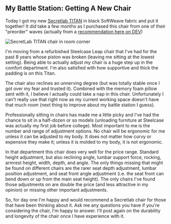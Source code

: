 ## My Battle Station: Getting A New Chair

Today I got my new [Secretlab TITAN](https://secretlab.co/collections/titan-series#titan_2020_softweave-black3) in black SoftWeave fabric and put it together! It did take a few months as I purchased this chair from one of their "preorder" waves (actually from a [recommendation here on DEV](https://secretlab.co/collections/titan-series#titan_2020_softweave-black3))

![SecretLab TITAN chair in room corner](https://cdn.hashnode.com/res/hashnode/image/upload/v1628175089801/D4B59b07w.jpeg)

I'm moving from a refurbished Steelcase Leap chair that I've had for the past 8 years whose piston was broken (leaving me sitting at the lowest setting). Being able to actually adjust my chair is a huge step up in the comfort department. I'm also satisfied with how supportive and thick the padding is on this Titan.

The chair also reclines an unnerving degree (but was totally stable once I got over my fear and trusted it). Combined with the memory foam pillow sent with it, I believe I actually could take a nap in this chair. Unfortunately I can't really use that right now as my current working space doesn't have that much room (next thing to improve about my battle station I guess).

Professionally sitting in chairs has made me a little picky and I've had the chance to sit in a half-dozen or so models (unloading furniture at Steelcase was actually my first job before college). Most important to me is the number and range of adjustment options. No chair will be ergonomic for me unless it can be adjusted to my body. It does not matter how curvy or expensive they make it; unless it is molded to my body, it is not ergonomic.

In that department this chair does very well for the price range. Standard height adjustment, but also reclining angle, lumbar support force, rocking, armrest height, width, depth, and angle. The only things missing that might be found on different chairs are the rarer seat depth adjustment, lumbar position adjustment, and seat front angle adjustment (i.e. the seat front can bend down or up from the main seat height). The only chairs I've found those adjustments on are double the price (and less attractive in my opinion) or missing other important adjustments.

So, for day one I'm happy and would recommend a Secretlab chair for those that have been thinking about it. Ask me any questions you have if you're considering the chair, I'm happy to answer. I'll post again on the durability and longevity of the chair once I have experience with it.